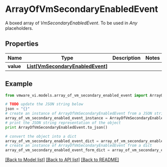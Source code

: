 # ArrayOfVmSecondaryEnabledEvent

A boxed array of *VmSecondaryEnabledEvent*. To be used in *Any* placeholders. 

## Properties
Name | Type | Description | Notes
------------ | ------------- | ------------- | -------------
**value** | [**List[VmSecondaryEnabledEvent]**](VmSecondaryEnabledEvent.md) |  | 

## Example

```python
from vmware_vi.models.array_of_vm_secondary_enabled_event import ArrayOfVmSecondaryEnabledEvent

# TODO update the JSON string below
json = "{}"
# create an instance of ArrayOfVmSecondaryEnabledEvent from a JSON string
array_of_vm_secondary_enabled_event_instance = ArrayOfVmSecondaryEnabledEvent.from_json(json)
# print the JSON string representation of the object
print ArrayOfVmSecondaryEnabledEvent.to_json()

# convert the object into a dict
array_of_vm_secondary_enabled_event_dict = array_of_vm_secondary_enabled_event_instance.to_dict()
# create an instance of ArrayOfVmSecondaryEnabledEvent from a dict
array_of_vm_secondary_enabled_event_form_dict = array_of_vm_secondary_enabled_event.from_dict(array_of_vm_secondary_enabled_event_dict)
```
[[Back to Model list]](../README.md#documentation-for-models) [[Back to API list]](../README.md#documentation-for-api-endpoints) [[Back to README]](../README.md)


